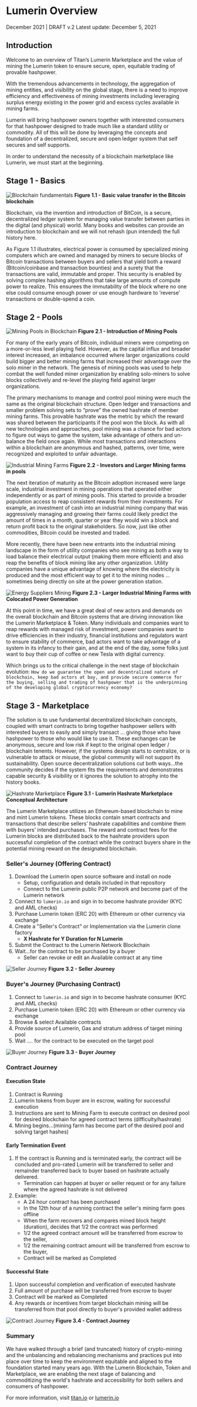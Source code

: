 # Lumerin Overview 
December 2021 | DRAFT v.2
Latest update: December 5, 2021

## Introduction

Welcome to an overview of Titan’s Lumerin Marketplace and the value of mining the Lumerin token to ensure secure, open, equitable trading of provable hashpower. 

With the tremendous advancements in technology, the aggregation of mining entities, and visibility on the global stage, there is a need to improve efficiency and effectiveness of mining investments including leveraging surplus energy existing in the power grid and excess cycles available in mining farms.  

Lumerin will bring hashpower owners together with interested consumers for that hashpower designed to trade much like a standard utility or commodity. All of this will be done by leveraging the concepts and foundation of a decentralized, secure and open ledger system that self secures and self supports.

In order to understand the necessity of a blockchain marketplace like Lumerin, we must start at the beginning.

## Stage 1 - Basics
![Blockchain fundamentals](images/00-overview/macroStage1Base.svg "image_tooltip")
**Figure 1.1 - Basic value transfer in the Bitcoin blockchain** 

Blockchain, via the invention and introduction of BitCoin, is a secure, decentralized ledger system for managing value transfer between parties in the digital (and physical) world. Many books and websites can provide an introduction to blockchain and we will not rehash (pun intended) the full history here.

As Figure 1.1 illustrates, electrical power is consumed by specialized mining computers which are owned and managed by miners to secure blocks of Bitcoin transactions between buyers and sellers that yield both a reward (Bitcoin/coinbase and transaction bounties) and a surety that the transactions are valid, immutable and proper.  This security is enabled by solving complex hashing algorithms that take large amounts of compute power to realize.  This ensurees the immutability of the block where no one else could consume enough power or use enough hardware to ‘reverse’ transactions or double-spend a coin. 

## Stage 2 - Pools

![Mining Pools in Blockchain](images/00-overview/macroStage2Pools.svg "image_tooltip")
**Figure 2.1 - Introduction of Mining Pools**

For many of the early years of Bitcoin, individual miners were competing on a more-or-less level playing field.  However, as the capital influx and broader interest increased, an imbalance occurred where larger organizations could build bigger and better mining farms that increased their advantage over the solo miner in the network.  The genesis of mining pools was used to help combat the well funded miner organization by enabling solo-miners to solve blocks collectively and re-level the playing field against larger organizations.  

The primary mechanisms to manage and control pool mining were much the same as the original blockchain structure.  Open ledger and transactions and smaller problem solving sets to “prove” the owned hashrate of member mining farms.  This provable hashrate was the metric by which the reward was shared between the participants if the pool won the block. As with all new technologies and approaches, pool mining was a chance for bad actors to figure out ways to game the system, take advantage of others and un-balance the field once again. While most transactions and interactions within a blockchain are anonymous and hashed, patterns, over time, were recognized and exploited to unfair advantage.  

![Industrial Mining Farms](images/00-overview/macroStage3Industry.svg "image_tooltip")
**Figure 2.2 - Investors and Larger Mining farms in pools**

The next iteration of maturity as the Bitcoin adoption increased were large scale, industrial investment in mining operations that operated either independently or as part of mining pools. This started to provide a broader population access to reap consistent rewards from their investments.  For example, an investment of cash into an industrial mining company that was aggressively managing and growing their farms could likely predict the amount of times in a month, quarter or year they would win a block and return profit back to the original stakeholders.  So now, just like other commodities, Bitcoin could be invested and traded. 

More recently, there have been new entrants into the industrial mining landscape in the form of utility companies who see mining as both a way to load balance their electrical output (making them more efficient) and also reap the benefits of block mining like any other organization.  Utility companies have a unique advantage of knowing where the electricity is produced and the most efficient way to get it to the mining nodes … sometimes being directly on site at the power generation station.

![Energy Suppliers Mining](images/00-overview/macroStage4Energy.svg "image_tooltip")
**Figure 2.3 - Larger Industrial Mining Farms with Colocated Power Generation**

At this point in time, we have a great deal of new actors and demands on the overall blockchain and Bitcoin systems that are driving innovation like the Lumerin Marketplace & Token.  Many individuals and companies want to reap rewards with managed risk of investment, power companies want to drive efficiencies in their industry, financial institutions and regulators want to ensure stability of commerce, bad actors want to take advantage of a system in its infancy to their gain, and at the end of the day, some folks just want to buy their cup of coffee or new Tesla with digital currency.   

Which brings us to the critical challenge in the next stage of blockchain evolution:  `How do we guarantee the open and decentralized nature of blockchain, keep bad actors at bay, and provide secure commerce for the buying, selling and trading of hashpower that is the underpinning of the developing global cryptocurrency economy?` 

## Stage 3 - Marketplace 

The solution is to use fundamental decentralized blockchain concepts, coupled with smart contracts to bring together hashpower sellers with interested buyers to easily and simply transact … giving those who have hashpower to those who would like to use it.  These exchanges can be anonymous, secure and low risk if kept to the original open ledger / blockchain tenents. However, if the systems design starts to centralize, or is vulnerable to attack or misuse, the global community will not support its sustainability.  Open source decentralization solutions cut both ways...the community decides if the system fits the requirements and demonstrates capable security & visibility or it ignores the solution to atrophy into the history books.

![Hashrate Marketplace](images/00-overview/macroStage5Hashrate.svg "image_tooltip")
**Figure 3.1 - Lumerin Hashrate Marketplace Conceptual Architecture**

The Lumerin Marketplace utilizes an Ethereum-based blockchain to mine and mint Lumerin tokens. These blocks contain smart contracts and transactions that describe sellers’ hashrate capabilities and combine them with buyers’ intended purchases.  The reward and contract fees for the Lumerin blocks are distributed back to the hashrate providers upon successful completion of the contract while the contract buyers share in the potential mining reward on the designated blockchain.


### Seller's Journey (Offering Contract)
1. Download the Lumerin open source software and install on node 
    * Setup, configuration and details included in that repository
    * Connect to the Lumerin public P2P network and become part of the Lumerin network
1. Connect to `lumerin.io` and sign in to become hashrate provider (KYC and AML checks) 
1. Purchase Lumerin token (ERC 20) with Ethereum or other currency via exchange 
1. Create a "Seller's Contract" or Implementation via the Lumerin clone factory 
    * **X Hashrate for Y Duration for N Lumerin** 
1. Submit the Contract to the Lumerin Network Blockchain 
1. Wait...for the contract to be purchased by a buyer 
    * Seller can revoke or edit an Available contract at any time 

![Seller Journey](images/00-overview/Seller.svg "image_tooltip")
**Figure 3.2 - Seller Journey**

### Buyer's Journey (Purchasing Contract)
1. Connect to `lumerin.io` and sign in to become hashrate consumer (KYC and AML checks) 
1. Purchase Lumerin token (ERC 20) with Ethereum or other currency via exchange 
1. Browse & select Available contracts 
1. Provide source of Lumerin, Gas and stratum address of target mining pool
1. Wait .... for the contract to be executed on the target pool

![Buyer Journey](images/00-overview/Buyer.svg "image_tooltip")
**Figure 3.3 - Buyer Journey**

### Contract Journey 
#### Execution State
1. Contract is Running  
1. Lumerin tokens from buyer are in escrow, waiting for successful execution 
1. Instructions are sent to Mining Farm to execute contract on desired pool for desired blockchain for agreed contract terms (difficulty/hashrate)
1. Mining begins...(mining farm has become part of the desired pool and solving target hashes)

#### Early Termination Event
1. If the contract is Running and is terminated early, the contract will be concluded and pro-rated Lumerin will be transferred to seller and remainder transferred back to buyer based on hashrate actually delivered.
    * Termination can happen at buyer or seller request or for any failure where the agreed hashrate is not delivered 
1. Example: 
    * A 24 hour contract has been purchased 
    * In the 12th hour of a running contract the seller's mining farm goes offline
    * When the farm recovers and compares mined block height (duration), decides that 1/2 the contract was performed 
    * 1/2 the agreed contract amount will be transferred from escrow to the seller, 
    * 1/2 the remaining contract amount will be transferred from escrow to the buyer, 
    * Contract will be marked as Completed

#### Successful State
1. Upon successful completion and verification of executed hashrate
1. Full amount of purchase will be transferred from escrow to buyer 
1. Contract will be marked as Completed 
1. Any rewards or incentives from target blockchain mining will be transferred from that pool directly to buyer's provided wallet address

![Contract Journey](images/00-overview/contract.svg "image_tooltip")
**Figure 3.4 - Contract Journey**

### Summary 
We have walked through a brief (and truncated) history of crypto-mining and the unbalancing and rebalancing mechanisms and practices put into place over time to keep the environment equitable and aligned to the foundation started many years ago. 
With the Lumerin Blockchain, Token and Marketplace, we are enabling the next stage of balancing and commoditizing the world's hashrate and accessibility for both sellers and consumers of hashpower.

For more information, visit [titan.io](https://titan.io "titan.io") or [lumerin.io](https://lumerin.io "lumerin.io")